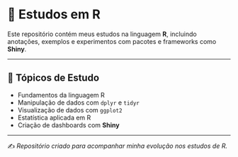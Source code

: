 # 📘 Estudos em R

Este repositório contém meus estudos na linguagem **R**, incluindo anotações, exemplos e experimentos com pacotes e frameworks como **Shiny**.

---

## 🚀 Tópicos de Estudo
- Fundamentos da linguagem R  
- Manipulação de dados com `dplyr` e `tidyr`  
- Visualização de dados com `ggplot2`  
- Estatística aplicada em R  
- Criação de dashboards com **Shiny**  

---

✍️ *Repositório criado para acompanhar minha evolução nos estudos de R.*
